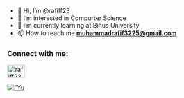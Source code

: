 - 👋 Hi, I’m @rafiff23
- 👀 I’m interested in Compurter Science
- 🌱 I’m currently learning at Binus University
- 📫 How to reach me **muhammadrafif3225@gmail.com**

<h3 align="left">Connect with me:</h3>
<p align="left">
<a href="https://instagram.com/rafiff23" target="blank"><img align="center" src="https://raw.githubusercontent.com/rahuldkjain/github-profile-readme-generator/master/src/images/icons/Social/instagram.svg" alt="rafiff23" height="30" width="40" /></a>
</p> 
<a href=”https://www.linkedin.com/in/yushi95/"><img align=”left” src=”https://raw.githubusercontent.com/yushi1007/yushi1007/main/images/linkedin.svg" alt=”Yu Shi | LinkedIn” width=”21px”/></a>


<!---
rafiff23/rafiff23 is a ✨ special ✨ repository because its `README.md` (this file) appears on your GitHub profile.
You can click the Preview link to take a look at your changes.
--->

